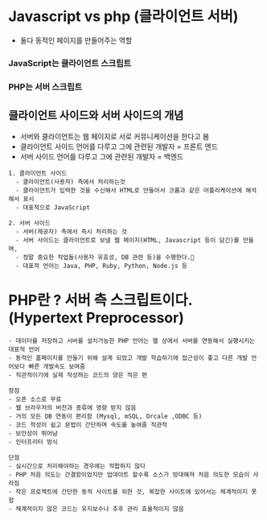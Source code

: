 # Javascript vs php (클라이언트 서버)
- 둘다 동적인 페이지를 만들어주는 역할

### JavaScript는  클라이언트 스크립트

### PHP는 서버 스크립트


## 클라이언트 사이드와 서버 사이드의 개념
- 서버와 클라이언트는 웹 페이지로 서로 커뮤니케이션을 한다고 봄
- 클라이언트 사이드 언어를 다루고 그에 관련된 개발자 = 프론트 엔드
- 서버 사이드 언어를 다루고 그에 관련된 개발자 = 백엔드
~~~
1. 클라이언트 사이드
  - 클라이언트(사용자) 측에서 처리하는것
  - 클라이언트가 입력한 것을 수신해서 HTML로 만들어서 크롬과 같은 어플리케이션에 해석해서 표시
  - 대표적으로 JavaScript

2. 서버 사이드
  - 서버(제공자) 측에서 즉시 처리하는 것
  - 서버 사이드는 클라이언트로 보낼 웹 페이지(HTML, Javascript 등이 담긴)를 만들며,
  - 정말 중요한 작업들(사용자 유효성, DB 관련 등)을 수행한다.
  - 대표적 언어는 Java, PHP, Ruby, Python, Node.js 등

~~~

# PHP란 ? 서버 측 스크립트이다. (Hypertext Preprocessor)
~~~
- 데이터를 저장하고 서버를 설치가능한 PHP 언어는 웹 상에서 서버를 연동해서 실행시키는 대표적 언어
- 동적인 홈페이지를 만들기 위해 설계 되었고 개발 학습하기에 접근성이 좋고 다른 개발 언어보다 빠른 개발속도 보여줌
- 직관적이기에 실제 작성하는 코드의 양은 적은 편

장점
- 오픈 소스로 무료
- 웹 브라우저의 버전과 종류에 영향 받지 않음
- 거의 모든 DB 연동이 편리함 (Mysql, mSQL, Orcale ,ODBC 등)
- 코드 작성이 쉽고 문법이 간단하며 속도를 높여줌 직관적
- 보안성이 뛰어남
- 인터프리터 방식

단점
- 실시간으로 처리해야하는 경우에는 적합하지 않다
- PHP 처음 의도는 간결함이었지만 업데이트 할수록 소스가 방대해져 처음 의도한 모습이 사라짐
- 작은 프로젝트에 간단한 동적 사이트를 위한 것, 복잡한 사이트에 있어서는 체계적이지 못함
- 체계적이지 않은 코드는 유지보수나 추후 관리 효율적이지 않음

~~~





